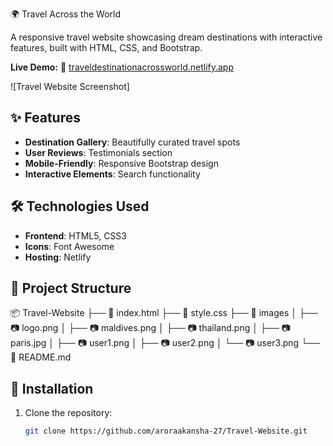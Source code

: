 🌍 Travel Across the World

A responsive travel website showcasing dream destinations with interactive features, built with HTML, CSS, and Bootstrap.

**Live Demo:** 🔗 [traveldestinationacrossworld.netlify.app](https://traveldestinationacrossworld.netlify.app)

![Travel Website Screenshot]

## ✨ Features

- **Destination Gallery**: Beautifully curated travel spots
- **User Reviews**: Testimonials section
- **Mobile-Friendly**: Responsive Bootstrap design
- **Interactive Elements**: Search functionality 

## 🛠️ Technologies Used

- **Frontend**: HTML5, CSS3
- **Icons**: Font Awesome
- **Hosting**: Netlify

## 📂 Project Structure

📦 Travel-Website
├── 📄 index.html
├── 📄 style.css
├── 📂 images
│   ├── 📷 logo.png
│   ├── 📷 maldives.png
│   ├── 📷 thailand.png
│   ├── 📷 paris.jpg
│   ├── 📷 user1.png
│   ├── 📷 user2.png
│   └── 📷 user3.png
└── 📄 README.md


## 🚀 Installation

1. Clone the repository:
   ```bash
   git clone https://github.com/aroraakansha-27/Travel-Website.git








